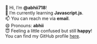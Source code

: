 👋 Hi, I’m **@abhii718**!  
🌱 I’m currently learning **Javascript.js**.  
📫 You can reach me via **email**.  
😄 Pronouns: **abhii**  
😇 Feeling a little confused but still **happy**!  
You can find my GitHub profile [here](https://github.com/abhii718).


<!---
abhii718/abhii718 is a ✨ special ✨ repository because its `README.md` (this file) appears on your GitHub profile.
You can click the Preview link to take a look at your changes.
--->


